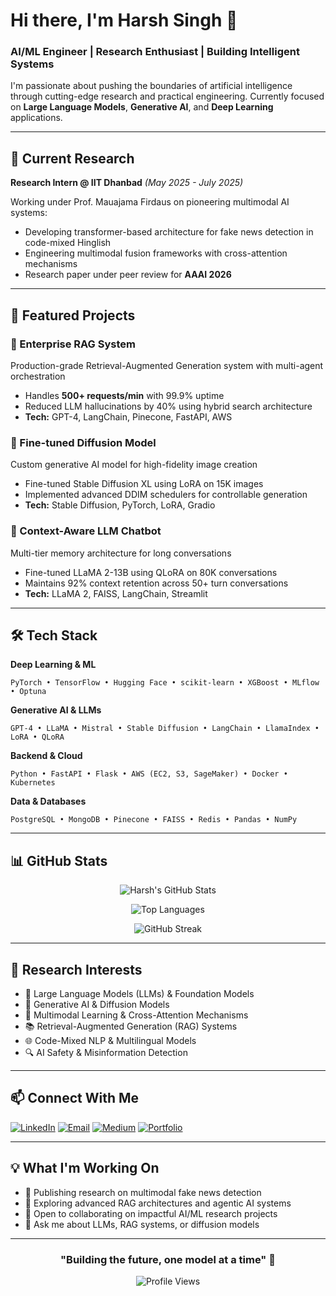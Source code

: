 # Hi there, I'm Harsh Singh 👋

### AI/ML Engineer | Research Enthusiast | Building Intelligent Systems

I'm passionate about pushing the boundaries of artificial intelligence through cutting-edge research and practical engineering. Currently focused on **Large Language Models**, **Generative AI**, and **Deep Learning** applications.

---

## 🔬 Current Research

**Research Intern @ IIT Dhanbad** *(May 2025 - July 2025)*

Working under Prof. Mauajama Firdaus on pioneering multimodal AI systems:
- Developing transformer-based architecture for fake news detection in code-mixed Hinglish
- Engineering multimodal fusion frameworks with cross-attention mechanisms
- Research paper under peer review for **AAAI 2026**

---

## 🚀 Featured Projects

### 🧠 Enterprise RAG System
Production-grade Retrieval-Augmented Generation system with multi-agent orchestration
- Handles **500+ requests/min** with 99.9% uptime
- Reduced LLM hallucinations by 40% using hybrid search architecture
- **Tech:** GPT-4, LangChain, Pinecone, FastAPI, AWS

### 🎨 Fine-tuned Diffusion Model
Custom generative AI model for high-fidelity image creation
- Fine-tuned Stable Diffusion XL using LoRA on 15K images
- Implemented advanced DDIM schedulers for controllable generation
- **Tech:** Stable Diffusion, PyTorch, LoRA, Gradio

### 💬 Context-Aware LLM Chatbot
Multi-tier memory architecture for long conversations
- Fine-tuned LLaMA 2-13B using QLoRA on 80K conversations
- Maintains 92% context retention across 50+ turn conversations
- **Tech:** LLaMA 2, FAISS, LangChain, Streamlit

---

## 🛠️ Tech Stack

**Deep Learning & ML**
```
PyTorch • TensorFlow • Hugging Face • scikit-learn • XGBoost • MLflow • Optuna
```

**Generative AI & LLMs**
```
GPT-4 • LLaMA • Mistral • Stable Diffusion • LangChain • LlamaIndex • LoRA • QLoRA
```

**Backend & Cloud**
```
Python • FastAPI • Flask • AWS (EC2, S3, SageMaker) • Docker • Kubernetes
```

**Data & Databases**
```
PostgreSQL • MongoDB • Pinecone • FAISS • Redis • Pandas • NumPy
```

---

## 📊 GitHub Stats

<div align="center">
  
![Harsh's GitHub Stats](https://github-readme-stats.vercel.app/api?username=harsh3100&show_icons=true&theme=tokyonight&hide_border=true&bg_color=0a0e27&title_color=3b82f6&icon_color=3b82f6&text_color=f8fafc)

![Top Languages](https://github-readme-stats.vercel.app/api/top-langs/?username=harsh3100&layout=compact&theme=tokyonight&hide_border=true&bg_color=0a0e27&title_color=3b82f6&text_color=f8fafc)

![GitHub Streak](https://github-readme-streak-stats.herokuapp.com/?user=harsh3100&theme=tokyonight&hide_border=true&background=0a0e27&ring=3b82f6&fire=3b82f6&currStreakLabel=3b82f6)

</div>

---

## 🎯 Research Interests

- 🤖 Large Language Models (LLMs) & Foundation Models
- 🎨 Generative AI & Diffusion Models
- 🧠 Multimodal Learning & Cross-Attention Mechanisms
- 📚 Retrieval-Augmented Generation (RAG) Systems
- 🌐 Code-Mixed NLP & Multilingual Models
- 🔍 AI Safety & Misinformation Detection

---

## 📫 Connect With Me

[![LinkedIn](https://img.shields.io/badge/LinkedIn-0077B5?style=for-the-badge&logo=linkedin&logoColor=white)](https://linkedin.com/in/harsh-singh-31430635b)
[![Email](https://img.shields.io/badge/Email-D14836?style=for-the-badge&logo=gmail&logoColor=white)](mailto:harsh_202300551@smit.smu.edu.in)
[![Medium](https://img.shields.io/badge/Medium-12100E?style=for-the-badge&logo=medium&logoColor=white)](#)
[![Portfolio](https://img.shields.io/badge/Portfolio-000000?style=for-the-badge&logo=About.me&logoColor=white)](#)

---

## 💡 What I'm Working On

- 🔭 Publishing research on multimodal fake news detection
- 🌱 Exploring advanced RAG architectures and agentic AI systems
- 👯 Open to collaborating on impactful AI/ML research projects
- 💬 Ask me about LLMs, RAG systems, or diffusion models

---

<div align="center">

### "Building the future, one model at a time" 🚀

![Profile Views](https://komarev.com/ghpvc/?username=harsh3100&color=3b82f6&style=flat-square)

</div>
